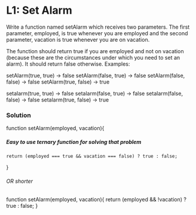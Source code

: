 # L1: Set Alarm

Write a function named setAlarm which receives two parameters. The first parameter, employed, is true whenever you are employed and the second parameter, vacation is true whenever you are on vacation.

The function should return true if you are employed and not on vacation (because these are the circumstances under which you need to set an alarm). It should return false otherwise. Examples:

setAlarm(true, true) -> false setAlarm(false, true) -> false setAlarm(false, false) -> false setAlarm(true, false) -> true

setalarm(true, true) -> false
setalarm(false, true) -> false
setalarm(false, false) -> false
setalarm(true, false) -> true

### Solution

function setAlarm(employed, vacation){

##### Easy to use ternary function for solving that problem

    return (employed === true && vacation === false) ? true : false;

}

###### OR shorter

function setAlarm(employed, vacation){
return (employed && !vacation) ? true : false;
}
